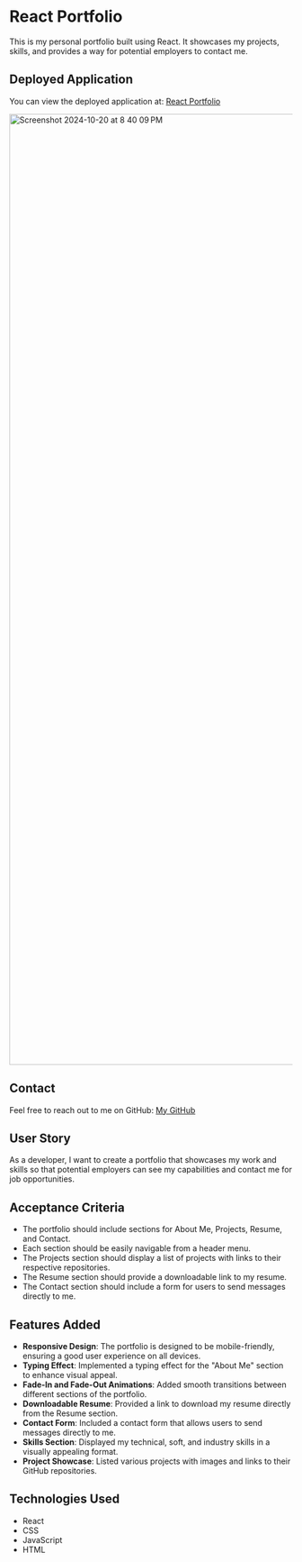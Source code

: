 # React Portfolio

This is my personal portfolio built using React. It showcases my projects, skills, and provides a way for potential employers to contact me.

## Deployed Application

You can view the deployed application at: [React Portfolio](https://6714d069dc3fa0c423000460--wonderful-chimera-ef42cf.netlify.app)

<img width="1688" alt="Screenshot 2024-10-20 at 8 40 09 PM" src="https://github.com/user-attachments/assets/4fc32aa0-49dc-4c2d-8020-6850d779329f">

## Contact

Feel free to reach out to me on GitHub: [My GitHub](https://github.com/chrispychips12)

## User Story

As a developer, I want to create a portfolio that showcases my work and skills so that potential employers can see my capabilities and contact me for job opportunities.

## Acceptance Criteria

- The portfolio should include sections for About Me, Projects, Resume, and Contact.
- Each section should be easily navigable from a header menu.
- The Projects section should display a list of projects with links to their respective repositories.
- The Resume section should provide a downloadable link to my resume.
- The Contact section should include a form for users to send messages directly to me.

## Features Added

- **Responsive Design**: The portfolio is designed to be mobile-friendly, ensuring a good user experience on all devices.
- **Typing Effect**: Implemented a typing effect for the "About Me" section to enhance visual appeal.
- **Fade-In and Fade-Out Animations**: Added smooth transitions between different sections of the portfolio.
- **Downloadable Resume**: Provided a link to download my resume directly from the Resume section.
- **Contact Form**: Included a contact form that allows users to send messages directly to me.
- **Skills Section**: Displayed my technical, soft, and industry skills in a visually appealing format.
- **Project Showcase**: Listed various projects with images and links to their GitHub repositories.

## Technologies Used

- React
- CSS
- JavaScript
- HTML

